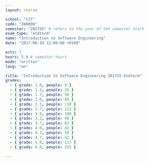 ```yaml
---
layout: course

school: "CIT"
code: "IN0006"
semester: "2017SS" # refers to the year of the semester start
exam_type: "endterm"
name: "Introduction to Software Engineering"
date: "2017-08-19 12:00:00 +0100"

ects: 7
hours: 5.0 # semester hours
mode: "written"
lang: "en"

title: "Introduction to Software Engineering 2017SS Endterm"
grades:
  - { grade: 1.0, people: 9 }
  - { grade: 1.3, people: 26 }
  - { grade: 1.7, people: 50 }
  - { grade: 2.0, people: 85 }
  - { grade: 2.3, people: 110 }
  - { grade: 2.7, people: 112 }
  - { grade: 3.0, people: 108 }
  - { grade: 3.3, people: 98 }
  - { grade: 3.7, people: 82 }
  - { grade: 4.0, people: 42 }
  - { grade: 4.3, people: 50 }
  - { grade: 4.7, people: 42 }
  - { grade: 5.0, people: 113 }
  - { grade: 6.0, people: 255 }

---
```



